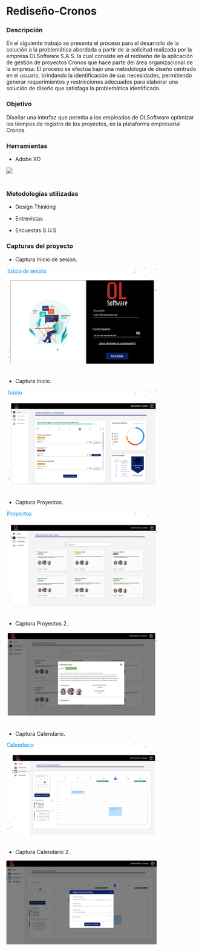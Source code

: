 # Rediseño-Cronos

### Descripción

En el siguiente trabajo se presenta el proceso para el desarrollo de la solución a la problemática abordada a partir de la solicitud realizada por la empresa OLSoftware
S.A.S. la cual consiste en el rediseño de la aplicación de gestión de proyectos
Cronos que hace parte del área organizacional de la empresa. El proceso se efectúa bajo una metodología de diseño centrado en el usuario, brindando la identificación de sus necesidades, permitiendo generar requerimientos y restricciones adecuados para elaborar una solución de diseño que satisfaga la problemática identificada.

### Objetivo

Diseñar una interfaz que permita a los empleados de OLSoftware optimizar los tiempos de registro de los proyectos, en la plataforma empresarial Cronos.

### Herramientas

- Adobe XD

<div align="left">
    <img src="https://img2.pngio.com/adobe-xd-png-logo-suite-adobe-png-transparent-png-kindpng-adobe-xd-png-860_548.png" width="220px"</img> 
</div><br>

### Metodologías utilizadas
 
 - Design Thinking
 
 - Entrevistas
 
 - Encuestas S.U.S
 
 ### Capturas del proyecto

- Captura Inicio de sesion.

<div align="left">
    <img src="/Imagenes interfaz/Captura_Inicio_sesion.png" width="400px"</img> 
</div><br>

- Captura Inicio.

<div align="left">
    <img src="/Imagenes interfaz/Captura_Inicio.png" width="400px"</img> 
</div><br>

- Captura Proyectos.

<div align="left">
    <img src="/Imagenes interfaz/Captura_Proyectos.png" width="400px"</img> 
</div><br>

- Captura Proyectos 2.

<div align="left">
    <img src="/Imagenes interfaz/Captura_Proyectos2.png" width="400px"</img> 
</div><br>

- Captura Calendario.

<div align="left">
    <img src="/Imagenes interfaz/Captura_calendario.png" width="400px"</img> 
</div><br>

- Captura Calendario 2.

<div align="left">
    <img src="/Imagenes interfaz/Captura_calendario2.png" width="400px"</img> 
</div><br>
